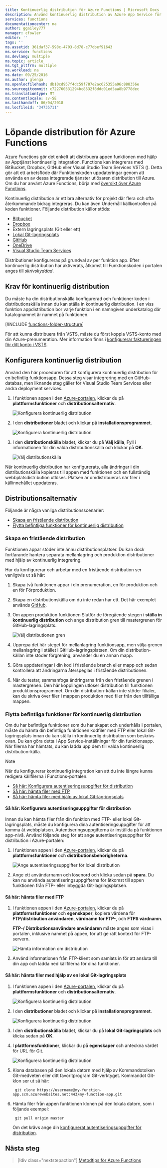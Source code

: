 ```yaml
---
title: Kontinuerlig distribution för Azure Functions | Microsoft Docs
description: Använd kontinuerlig distribution av Azure App Service för att publicera dina Azure-funktioner.
services: functions
documentationcenter: na
author: ggailey777
manager: cfowler
editor: ''
tags: ''
ms.assetid: 361daf37-598c-4703-8d78-c77dbef91643
ms.service: functions
ms.devlang: multiple
ms.topic: article
ms.tgt_pltfrm: multiple
ms.workload: na
ms.date: 09/25/2016
ms.author: glenga
ms.openlocfilehash: db10cd957f4dc59f787e2ac625355a96c888356e
ms.sourcegitcommit: c722760331294bc8532f8ddc01ed5aa8b9778dec
ms.translationtype: MT
ms.contentlocale: sv-SE
ms.lasthandoff: 06/04/2018
ms.locfileid: "34735711"
---
```

# <a name="continuous-deployment-for-azure-functions"></a>Löpande distribution för Azure Functions
Azure Functions gör det enkelt att distribuera appen funktionen med hjälp av Apptjänst kontinuerlig integration. Functions kan integreras med BitBucket, Dropbox, GitHub eller Visual Studio Team Services VSTS (). Detta gör att ett arbetsflöde där Funktionskoden uppdateringar genom att använda en av dessa integrerade tjänster utlösaren distribution till Azure. Om du har använt Azure Functions, börja med [översikt över Azure Functions](functions-overview.md).

Kontinuerlig distribution är ett bra alternativ för projekt där flera och ofta återkommande bidrag integreras. Du kan även Underhåll källkontrollen på koden funktioner. Följande distribution källor stöds:

* [Bitbucket](https://bitbucket.org/)
* [Dropbox](https://www.dropbox.com/)
* Extern lagringsplats (Git eller ett)
* [Lokal Git-lagringsplats](../app-service/app-service-deploy-local-git.md)
* [GitHub](https://github.com)
* [OneDrive](https://onedrive.live.com/)
* [Visual Studio Team Services](https://www.visualstudio.com/team-services/)

Distributioner konfigureras på grundval av per funktion app. Efter kontinuerlig distribution har aktiverats, åtkomst till Funktionskoden i portalen anges till *skrivskyddad*.

## <a name="continuous-deployment-requirements"></a>Krav för kontinuerlig distribution

Du måste ha din distributionskälla konfigurerad och funktioner koden i distributionskälla innan du kan ställa in kontinuerlig distribution. I en viss funktion appdistribution bor varje funktion i en namngiven underkatalog där katalognamnet är namnet på funktionen.  

[!INCLUDE [functions-folder-structure](../../includes/functions-folder-structure.md)]

För att kunna distribuera från VSTS, måste du först koppla VSTS-konto med din Azure-prenumeration. Mer information finns i [konfigurerar faktureringen för ditt konto i VSTS](https://docs.microsoft.com/vsts/billing/set-up-billing-for-your-account-vs?view=vsts#set-up-billing-via-the-azure-portal).

## <a name="set-up-continuous-deployment"></a>Konfigurera kontinuerlig distribution
Använd den här proceduren för att konfigurera kontinuerlig distribution för en befintlig funktionsapp. Dessa steg visar integrering med en GitHub-databas, men liknande steg gäller för Visual Studio Team Services eller andra deployment services.

1. I funktionen appen i den [Azure-portalen](https://portal.azure.com), klickar du på **plattformsfunktioner** och **distributionsalternativ**. 
   
    ![Konfigurera kontinuerlig distribution](./media/functions-continuous-deployment/setup-deployment.png)
 
2. I den **distributioner** bladet och klickar på **installationsprogrammet**.
 
    ![Konfigurera kontinuerlig distribution](./media/functions-continuous-deployment/setup-deployment-1.png)
   
2. I den **distributionskälla** bladet, klickar du på **Välj källa**, Fyll i informationen för din valda distributionskälla och klickar på **OK**.
   
    ![Välj distributionskälla](./media/functions-continuous-deployment/choose-deployment-source.png)

När kontinuerlig distribution har konfigurerats, alla ändringar i din distributionskälla kopieras till appen med funktionen och en fullständig webbplatsdistribution utlöses. Platsen är omdistribueras när filer i källinnehållet uppdateras.

## <a name="deployment-options"></a>Distributionsalternativ

Följande är några vanliga distributionsscenarier:

- [Skapa en fristående distribution](#staging)
- [Flytta befintliga funktioner för kontinuerlig distribution](#existing)

<a name="staging"></a>
### <a name="create-a-staging-deployment"></a>Skapa en fristående distribution

Funktionen appar stöder inte ännu distributionsplatser. Du kan dock fortfarande hantera separata mellanlagring och produktion distributioner med hjälp av kontinuerlig integrering.

Hur du konfigurerar och arbetar med en fristående distribution ser vanligtvis ut så här:

1. Skapa två funktionen appar i din prenumeration, en för produktion och en för Förproduktion. 

2. Skapa en distributionskälla om du inte redan har ett. Det här exemplet används [GitHub].

3. Om appen produktion funktionen Slutför de föregående stegen i **ställa in kontinuerlig distribution** och ange distribution gren till mastergrenen för GitHub-lagringsplats.
   
    ![Välj distributionen gren](./media/functions-continuous-deployment/choose-deployment-branch.png)

4. Upprepa det här steget för mellanlagring funktionsapp, men välja grenen mellanlagring i stället i GitHub-lagringsplatsen. Om din distribution-källan inte stöder förgrening, använder du en annan mapp.
    
5. Göra uppdateringar i din kod i fristående branch eller mapp och sedan kontrollera att ändringarna återspeglas i fristående distributionen.

6. När du testar, sammanfoga ändringarna från den fristående grenen i mastergrenen. Den här kopplingen utlöser distribution till funktionen produktionsprogrammet. Om din distribution-källan inte stöder filialer, kan du skriva över filer i mappen produktion med filer från den tillfälliga mappen.

<a name="existing"></a>
### <a name="move-existing-functions-to-continuous-deployment"></a>Flytta befintliga funktioner för kontinuerlig distribution
Om du har befintliga funktioner som du har skapat och underhålls i portalen, måste du hämta din befintliga funktionen kodfiler med FTP eller lokal Git-lagringsplats innan du kan ställa in kontinuerlig distribution som beskrivs ovan. Du kan göra detta i App Service-inställningar för din funktionsapp. När filerna har hämtats, du kan ladda upp dem till valda kontinuerlig distribution-källa.

> [!NOTE]
> När du konfigurerar kontinuerlig integration kan att du inte längre kunna redigera källfilerna i Functions-portalen.

- [Så här: Konfigurera autentiseringsuppgifter för distribution](#credentials)
- [Så här: hämta filer med FTP](#downftp)
- [Så här: hämta filer med hjälp av lokal Git-lagringsplats](#downgit)

<a name="credentials"></a>
#### <a name="how-to-configure-deployment-credentials"></a>Så här: Konfigurera autentiseringsuppgifter för distribution
Innan du kan hämta filer från din funktion med FTP- eller lokal Git-lagringsplats, måste du konfigurera dina autentiseringsuppgifter för att komma åt webbplatsen. Autentiseringsuppgifterna är inställda på funktionen app-nivå. Använd följande steg för att ange autentiseringsuppgifter för distribution i Azure-portalen:

1. I funktionen appen i den [Azure-portalen](https://portal.azure.com), klickar du på **plattformsfunktioner** och **distributionsbehörigheterna**.
   
    ![Ange autentiseringsuppgifter för lokal distribution](./media/functions-continuous-deployment/setup-deployment-credentials.png)

2. Ange ett användarnamn och lösenord och klicka sedan på **spara**. Du kan nu använda autentiseringsuppgifterna för åtkomst till appen funktionen från FTP- eller inbyggda Git-lagringsplatsen.

<a name="downftp"></a>
#### <a name="how-to-download-files-using-ftp"></a>Så här: hämta filer med FTP

1. I funktionen appen i den [Azure-portalen](https://portal.azure.com), klickar du på **plattformsfunktioner** och **egenskaper**, kopiera värdena för **FTP/distribution användaren**, **värdnamn för FTP-**, och **FTPS värdnamn**.  

    **FTP-/ Distributionsanvändare användaren** måste anges som visas i portalen, inklusive namnet på appen, för att ge rätt kontext för FTP-servern.
   
    ![Hämta information om distribution](./media/functions-continuous-deployment/get-deployment-credentials.png)

2. Använd informationen från FTP-klient som samlats in för att ansluta till din app och ladda ned källfilerna för dina funktioner.

<a name="downgit"></a>
#### <a name="how-to-download-files-using-a-local-git-repository"></a>Så här: hämta filer med hjälp av en lokal Git-lagringsplats

1. I funktionen appen i den [Azure-portalen](https://portal.azure.com), klickar du på **plattformsfunktioner** och **distributionsalternativ**. 
   
    ![Konfigurera kontinuerlig distribution](./media/functions-continuous-deployment/setup-deployment.png)
 
2. I den **distributioner** bladet och klickar på **installationsprogrammet**.
 
    ![Konfigurera kontinuerlig distribution](./media/functions-continuous-deployment/setup-deployment-1.png)
   
2. I den **distributionskälla** bladet, klickar du på **lokal Git-lagringsplats** och klicka sedan på **OK**.

3. I **plattformsfunktioner**, klickar du på **egenskaper** och anteckna värdet för URL för Git. 
   
    ![Konfigurera kontinuerlig distribution](./media/functions-continuous-deployment/get-local-git-deployment-url.png)

4. Klona databasen på den lokala datorn med hjälp av Kommandotolken Git-medveten eller ditt favoritprogram Git-verktyget. Kommandot Git-klon ser ut så här:
   
        git clone https://username@my-function-app.scm.azurewebsites.net:443/my-function-app.git

5. Hämta filer från appen funktionen klonen på den lokala datorn, som i följande exempel:
   
        git pull origin master
   
    Om det krävs ange din [konfigurerat autentiseringsuppgifter för distribution](#credentials).  

[GitHub]: https://github.com/

## <a name="next-steps"></a>Nästa steg

> [!div class="nextstepaction"]
> [Metodtips för Azure Functions](functions-best-practices.md)
